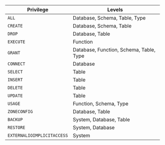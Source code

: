 Privilege | Levels
----------|------------
`ALL` | Database, Schema, Table, Type
`CREATE` | Database, Schema, Table
`DROP` | Database, Table
`EXECUTE` | Function
`GRANT` | Database, Function, Schema, Table, Type
`CONNECT` | Database
`SELECT` | Table
`INSERT` | Table
`DELETE` | Table
`UPDATE` | Table
`USAGE`  | Function, Schema, Type
`ZONECONFIG` | Database, Table
`BACKUP` | System, Database, Table
`RESTORE` | System, Database
`EXTERNALIOIMPLICITACCESS` | System
